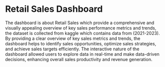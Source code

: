# Retail Sales Dashboard

The dashboard is about Retail Sales which provide a comprehensive and visually appealing overview of key sales performance metrics and trends, the dataset is collected from kaggle which contains data from (2021-2023). By providing a clear overview of key sales metrics and trends, the dashboard helps to identify sales opportunities, optimize sales strategies, and achieve sales targets efficiently. The interactive nature of the dashboard allowed users to explore data in real-time and make data-driven decisions, enhancing overall sales productivity and revenue generation.
